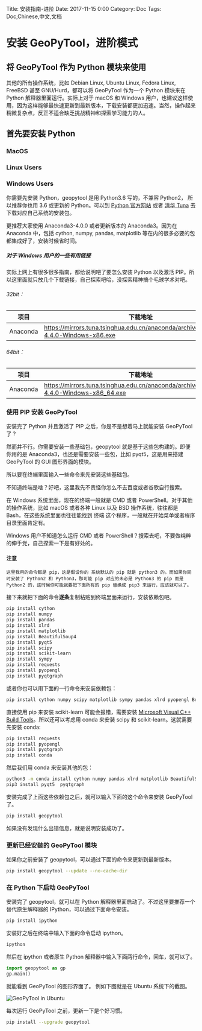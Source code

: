 Title: 安装指南-进阶
Date: 2017-11-15 0:00
Category: Doc
Tags: Doc,Chinese,中文,文档


# 安装 GeoPyTool，进阶模式


## 将 GeoPyTool 作为 Python 模块来使用

其他的所有操作系统，比如 Debian Linux, Ubuntu Linux, Fedora Linux, FreeBSD 甚至 GNU/Hurd，都可以将 GeoPyTool 作为一个 Python 模块来在 Python 解释器里面运行。实际上对于 macOS 和 Windows 用户，也建议这样使用，因为这样能够最快速更新到最新版本，下载安装都更加迅速。当然，操作起来稍微复杂点，反正不适合缺乏挑战精神和探索学习能力的人。

## 首先要安装 Python

### MacOS

### Linux Users


### Windows Users

 你需要先安装 Python，geopytool 是用 Python3.6 写的，不兼容 Python2， 所以推荐你也用 3.6 或更新的 Python。可以到 [Python 官方网站](https://www.python.org/downloads/) 或者  [清华 Tuna](https://mirrors.tuna.tsinghua.edu.cn/anaconda/archive/) 去下载对应自己系统的安装包。

更推荐大家使用 Anaconda3-4.0.0 或者更新版本的 Anaconda3。因为在 Anaconda 中，包括 cython, numpy, pandas, matplotlib 等在内的很多必要的包都集成好了，安装时候省时间。


##### 对于 Windows 用户的一些有用链接

实际上网上有很多很多指南，都给说明吧了要怎么安装 Python 以及激活 PIP。所以这里面就只放几个下载链接，自己探索吧哈，没探索精神搞个毛球学术对吧。

###### 32bit：

|项目 |下载地址 |
|--|--|
|Anaconda|https://mirrors.tuna.tsinghua.edu.cn/anaconda/archive/Anaconda3-4.4.0-Windows-x86.exe|

###### 64bit：

|项目 |下载地址 |
|--|--|
|Anaconda|https://mirrors.tuna.tsinghua.edu.cn/anaconda/archive/Anaconda3-4.4.0-Windows-x86_64.exe|

### 使用 PIP 安装 GeoPyTool


安装完了 Python 并且激活了 PIP 之后，你是不是想着马上就能安装 GeoPyTool 了？

然而并不行。你需要安装一些基础包，geopytool 就是基于这些包构建的。即便你用的是 Anaconda3，也还是需要安装一些包，比如 pyqt5，这是用来搭建 GeoPyTool 的 GUI 图形界面的模块。

所以要在终端里面输入一些命令来先安装这些基础包。

不知道终端是啥？好吧，这里我先不责怪你怎么不去百度或者谷歌自行搜索。

在 Windows 系统里面，现在的终端一般就是 CMD 或者 PowerShell。对于其他的操作系统，比如 macOS 或者各种 Linux 以及 BSD 操作系统，往往都是 Bash，在这些系统里面也往往能找到 终端 这个程序，一般就在开始菜单或者程序目录里面肯定有。

Windows 用户不知道怎么运行 CMD 或者 PowerShell？搜索去吧，不要做纯粹的伸手党，自己探索一下是有好处的。


#### 注意

	这里我用的命令都是 pip，这是假设你的 系统默认的 pip 就是 python3 的。而如果你同时安装了 Python2 和 Python3，那可能 pip 对应的未必是 Python3 的 pip 而是 Python2 的，这时候你可能就要把下面所有的 pip 替换成 pip3 来运行，应该就可以了。

接下来就把下面的命令**逐条**复制粘贴到终端里面来运行，安装依赖包吧。

```Bash
pip install cython
pip install numpy
pip install pandas
pip install xlrd
pip install matplotlib
pip install BeautifulSoup4
pip install pyqt5
pip install scipy
pip install scikit-learn
pip install sympy
pip install requests
pip install pyopengl
pip install pyqtgraph
```
或者你也可以用下面的一行命令来安装依赖包：
```Bash
pip install cython numpy scipy matplotlib sympy pandas xlrd pyopengl BeautifulSoup4 pyqt5 scikit-learn  requests pyqtgraph
```

直接使用 pip 来安装 scikit-learn 可能会报错，需要安装 [Microsoft Visual C++ Build Tools](http://landinghub.visualstudio.com/visual-cpp-build-tools)。所以还可以考虑用 conda 来安装 scipy 和 scikit-learn。这就需要先安装 conda:

```Bash
pip install requests
pip install pyopengl
pip install pyqtgraph
pip install conda
```

然后我们用 conda 来安装其他的包：

```Bash
python3 -m conda install cython numpy pandas xlrd matplotlib BeautifulSoup4 scipy scikit-learn sympy requests pyopengl
pip3 install pyqt5  pyqtgraph
```


安装完成了上面这些依赖包之后，就可以输入下面的这个命令来安装 GeoPyTool 了。
```Bash
pip install geopytool
```

如果没有发现什么出错信息，就是说明安装成功了。

### 更新已经安装的 GeoPyTool 模块

如果你之前安装了 geopytool，可以通过下面的命令来更新到最新版本。

```Bash
pip install geopytool --update --no-cache-dir
```

### 在 Python 下启动 GeoPyTool

安装完了 geopytool，就可以在 Python 解释器里面启动了。不过这里要推荐一个替代原生解释器的 IPython，可以通过下面命令安装。

```Bash
pip install ipython
```

安装好之后在终端中输入下面的命令启动 ipython。

```Bash
ipython
```

然后在 ipython 或者原生 Python 解释器中输入下面两行命令，回车，就可以了。

```Python
import geopytool as gp
gp.main()
```

就能看到 GeoPyTool 的图形界面了。
例如下图就是在  Ubuntu 系统下的截图。

![GeoPyTool in Ubuntu](https://raw.githubusercontent.com/GeoPyTool/GeoPyTool/master/img/UbuntuScreenShot.png)

每次运行 GeoPyTool 之前，更新一下是个好习惯。
```Bash
pip install --upgrade geopytool
```


